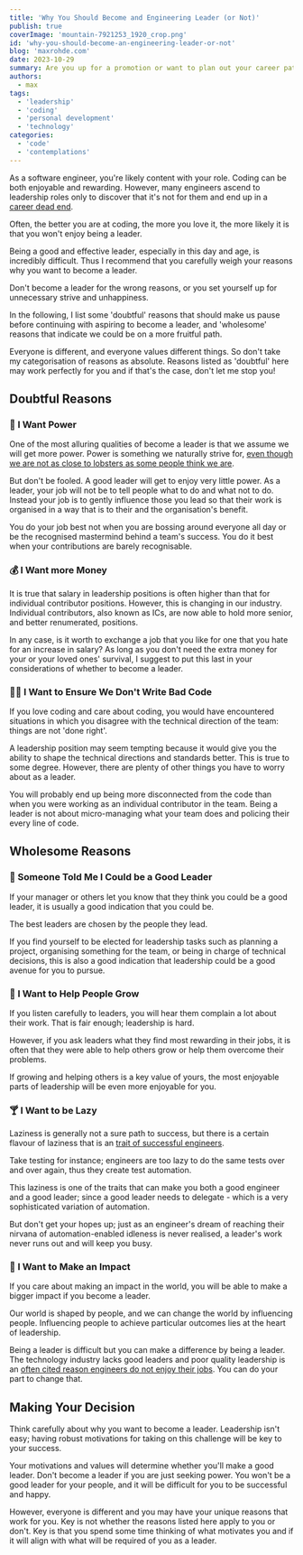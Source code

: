 ```yaml
---
title: 'Why You Should Become and Engineering Leader (or Not)'
publish: true
coverImage: 'mountain-7921253_1920_crop.png'
id: 'why-you-should-become-an-engineering-leader-or-not'
blog: 'maxrohde.com'
date: 2023-10-29
summary: Are you up for a promotion or want to plan out your career path? This article provides some useful questions to ponder before you make your decision. 
authors:
  - max
tags:
  - 'leadership'
  - 'coding'
  - 'personal development'
  - 'technology'
categories:
  - 'code'
  - 'contemplations'
---
```


As a software engineer, you're likely content with your role. Coding can be both enjoyable and rewarding. However, many engineers ascend to leadership roles only to discover that it's not for them and end up in a [career dead end](https://www.infoq.com/presentations/hands-on-coding-managers/). 

Often, the better you are at coding, the more you love it, the more likely it is that you won't enjoy being a leader.

Being a good and effective leader, especially in this day and age, is incredibly difficult. Thus I recommend that you carefully weigh your reasons why you want to become a leader.

Don't become a leader for the wrong reasons, or you set yourself up for unnecessary strive and unhappiness.

In the following, I list some 'doubtful' reasons that should make us pause before continuing with aspiring to become a leader, and 'wholesome' reasons that indicate we could be on a more fruitful path.

Everyone is different, and everyone values different things. So don't take my categorisation of reasons as absolute. Reasons listed as 'doubtful' here may work perfectly for you and if that's the case, don't let me stop you!

## Doubtful Reasons

### 💪 I Want Power

One of the most alluring qualities of become a leader is that we assume we will get more power. Power is something we naturally strive for, [even though we are not as close to lobsters as some people think we are](https://phys.org/news/2018-01-psychologist-jordan-peterson-lobsters-human.html).

But don't be fooled. A good leader will get to enjoy very little power. As a leader, your job will not be to tell people what to do and what not to do. Instead your job is to gently influence those you lead so that their work is organised in a way that is to their and the organisation's benefit.

You do your job best not when you are bossing around everyone all day or be the recognised mastermind behind a team's success. You do it best when your contributions are barely recognisable.

### 💰 I Want more Money

It is true that salary in leadership positions is often higher than that for individual contributor positions. However, this is changing in our industry. Individual contributors, also known as ICs, are now able to hold more senior, and better renumerated, positions.

In any case, is it worth to exchange a job that you like for one that you hate for an increase in salary? As long as you don't need the extra money for your or your loved ones' survival, I suggest to put this last in your considerations of whether to become a leader.

### 👩‍💻 I Want to Ensure We Don't Write Bad Code

If you love coding and care about coding, you would have encountered situations in which you disagree with the technical direction of the team: things are not 'done right'.

A leadership position may seem tempting because it would give you the ability to shape the technical directions and standards better. This is true to some degree. However, there are plenty of other things you have to worry about as a leader.

You will probably end up being more disconnected from the code than when you were working as an individual contributor in the team. Being a leader is not about micro-managing what your team does and policing their every line of code.

## Wholesome Reasons

### 💬 Someone Told Me I Could be a Good Leader

If your manager or others let you know that they think you could be a good leader, it is usually a good indication that you could be.

The best leaders are chosen by the people they lead.

If you find yourself to be elected for leadership tasks such as planning a project, organising something for the team, or being in charge of technical decisions, this is also a good indication that leadership could be a good avenue for you to pursue.

### 🌱 I Want to Help People Grow

If you listen carefully to leaders, you will hear them complain a lot about their work. That is fair enough; leadership is hard.

However, if you ask leaders what they find most rewarding in their jobs, it is often that they were able to help others grow or help them overcome their problems.

If growing and helping others is a key value of yours, the most enjoyable parts of leadership will be even more enjoyable for you. 

### 🍸 I Want to be Lazy

Laziness is generally not a sure path to success, but there is a certain flavour of laziness that is an [trait of successful engineers](https://boulter.com/blog/2007/02/10/5-dysfunctional-attributes-of-good-engineers/).

Take testing for instance; engineers are too lazy to do the same tests over and over again, thus they create test automation.

This laziness is one of the traits that can make you both a good engineer and a good leader; since a good leader needs to delegate - which is a very sophisticated variation of automation.

But don't get your hopes up; just as an engineer's dream of reaching their nirvana of automation-enabled idleness is never realised, a leader's work never runs out and will keep you busy.

### 🌟 I Want to Make an Impact

If you care about making an impact in the world, you will be able to make a bigger impact if you become a leader.

Our world is shaped by people, and we can change the world by influencing people. Influencing people to achieve particular outcomes lies at the heart of leadership.

Being a leader is difficult but you can make a difference by being a leader. The technology industry lacks good leaders and poor quality leadership is an [often cited reason engineers do not enjoy their jobs](https://www.techrepublic.com/article/why-engineers-leave-your-company-the-7-most-cited-reasons/). You can do your part to change that.

## Making Your Decision

Think carefully about why you want to become a leader. Leadership isn't easy; having robust motivations for taking on this challenge will be key to your success.

Your motivations and values will determine whether you'll make a good leader. Don't become a leader if you are just seeking power. You won't be a good leader for your people, and it will be difficult for you to be successful and happy.

However, everyone is different and you may have your unique reasons that work for you. Key is not whether the reasons listed here apply to you or don't. Key is that you spend some time thinking of what motivates you and if it will align with what will be required of you as a leader.

